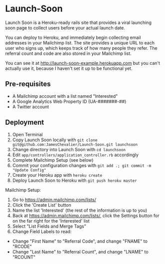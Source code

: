 Launch-Soon
===========

Launch Soon is a Heroku-ready rails site that provides a viral launching soon page to collect users before your actual launch date.

You can deploy to Heroku, and immediately begin collecting email addresses in your Mailchimp list. The site provides a unique URL to each user who signs up, which keeps track of how many people they refer. The referral count and code are also stored in your Mailchimp list.

You can see it at http://launch-soon-example.herokuapp.com but you can't actually use it, because I haven't set it up to be functional yet.


Pre-requisites
--------------

* A Mailchimp account with a list named "Interested"
* A Google Analytics Web Property ID (UA-#######-##)
* A Twitter account


Deployment
----------

1. Open Terminal
2. Copy Launch Soon locally with `git clone git@github.com:JamesChevalier/Launch-Soon.git launchsoon`
3. Change directory into Launch Soon with `cd launchsoon`
4. Edit `app/controllers/application_controller.rb` accordingly
5. Complete Mailchimp Setup (see below)
6. Commit your configuration changes with `git add .; git commit -m "Update Config"`
7. Create your Heroku app with `heroku create`
8. Deploy Launch Soon to Heroku with `git push heroku master`

Mailchimp Setup:

1. Go to https://admin.mailchimp.com/lists/
2. Click the 'Create List' button
3. Name the list 'Interested' (the rest of the information is up to you)
4. Back at https://admin.mailchimp.com/lists/, click the Settings button for on the far right for the 'Interested' list
5. Select "List Fields and Merge Tags"
6. Change Field Labels to read:
 * Change "First Name" to "Referral Code", and change "FNAME" to "RCODE"
 * Change "Last Name" to "Referral Count", and change "LNAME" to "RCOUNT"
